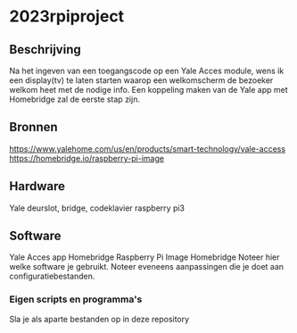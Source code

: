 # 2023rpiproject
## Beschrijving
Na het ingeven van een toegangscode op een Yale Acces module, wens ik een display(tv) te laten starten waarop een welkomscherm de bezoeker welkom heet met de nodige info. 
Een koppeling maken van de Yale app met Homebridge zal de eerste stap zijn.

## Bronnen
https://www.yalehome.com/us/en/products/smart-technology/yale-access
https://homebridge.io/raspberry-pi-image

## Hardware
Yale deurslot, bridge, codeklavier
raspberry pi3 

## Software
Yale Acces app
Homebridge Raspberry Pi Image 
Homebridge 
Noteer hier welke software je gebruikt. Noteer eveneens aanpassingen die je doet aan configuratiebestanden.

### Eigen scripts en programma's
Sla je als aparte bestanden op in deze repository
